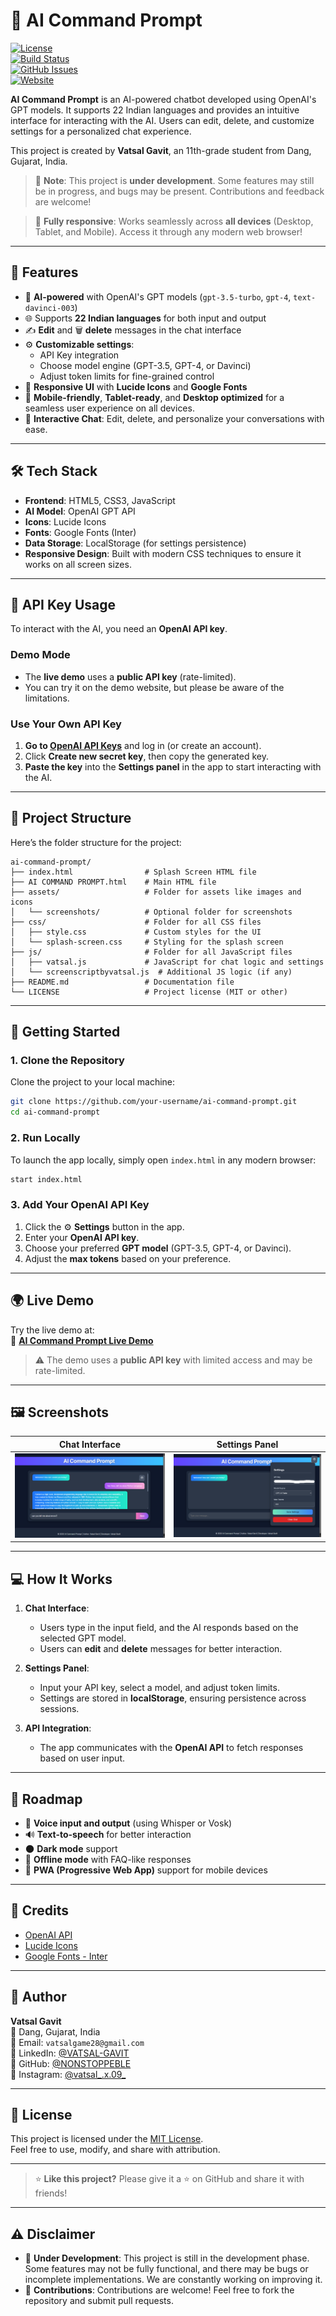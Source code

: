 # 🤖 **AI Command Prompt**

[![License](https://img.shields.io/github/license/NONSTOPPEBLE/AI-COMMAND-PROMPT)](LICENSE)  
[![Build Status](https://img.shields.io/github/workflow/status/NONSTOPPEBLE/AI-COMMAND-PROMPT/build)](https://github.com/NONSTOPPEBLE/AI-COMMAND-PROMPT/actions)  
[![GitHub Issues](https://img.shields.io/github/issues/NONSTOPPEBLE/AI-COMMAND-PROMPT)](https://github.com/NONSTOPPEBLE/AI-COMMAND-PROMPT/issues)  
[![Website](https://img.shields.io/badge/Website-Visit%20Now-brightgreen)](http://mmtpro.42web.io/VATSAL%20AI%20RROJECT/AI%20COMMAND%20PROMPT.html)



**AI Command Prompt** is an AI-powered chatbot developed using OpenAI's GPT models. It supports 22 Indian languages and provides an intuitive interface for interacting with the AI. Users can edit, delete, and customize settings for a personalized chat experience.

This project is created by **Vatsal Gavit**, an 11th-grade student from Dang, Gujarat, India. 

> 🚧 **Note**: This project is **under development**. Some features may still be in progress, and bugs may be present. Contributions and feedback are welcome!

> 📱 **Fully responsive**: Works seamlessly across **all devices** (Desktop, Tablet, and Mobile). Access it through any modern web browser!

---

## 🌟 **Features**

- 🧠 **AI-powered** with OpenAI's GPT models (`gpt-3.5-turbo`, `gpt-4`, `text-davinci-003`)
- 🌐 Supports **22 Indian languages** for both input and output
- ✍️ **Edit** and 🗑️ **delete** messages in the chat interface
- ⚙️ **Customizable settings**:
  - API Key integration
  - Choose model engine (GPT-3.5, GPT-4, or Davinci)
  - Adjust token limits for fine-grained control
- 🎨 **Responsive UI** with **Lucide Icons** and **Google Fonts**
- 📱 **Mobile-friendly**, **Tablet-ready**, and **Desktop optimized** for a seamless user experience on all devices.
- 💬 **Interactive Chat**: Edit, delete, and personalize your conversations with ease.
  
---

## 🛠️ **Tech Stack**

- **Frontend**: HTML5, CSS3, JavaScript
- **AI Model**: OpenAI GPT API
- **Icons**: Lucide Icons
- **Fonts**: Google Fonts (Inter)
- **Data Storage**: LocalStorage (for settings persistence)
- **Responsive Design**: Built with modern CSS techniques to ensure it works on all screen sizes.

---

## 🔐 **API Key Usage**

To interact with the AI, you need an **OpenAI API key**.

### **Demo Mode**

- The **live demo** uses a **public API key** (rate-limited).
- You can try it on the demo website, but please be aware of the limitations.

### **Use Your Own API Key**

1. **Go to [OpenAI API Keys](https://platform.openai.com/account/api-keys)** and log in (or create an account).
2. Click **Create new secret key**, then copy the generated key.
3. **Paste the key** into the **Settings panel** in the app to start interacting with the AI.

---

## 📁 **Project Structure**

Here’s the folder structure for the project:

```
ai-command-prompt/
├── index.html                # Splash Screen HTML file
├── AI COMMAND PROMPT.html    # Main HTML file
├── assets/                   # Folder for assets like images and icons
│   └── screenshots/          # Optional folder for screenshots
├── css/                      # Folder for all CSS files
│   ├── style.css             # Custom styles for the UI
│   └── splash-screen.css     # Styling for the splash screen
├── js/                       # Folder for all JavaScript files
│   ├── vatsal.js             # JavaScript for chat logic and settings
│   └── screenscriptbyvatsal.js  # Additional JS logic (if any)
├── README.md                 # Documentation file
└── LICENSE                   # Project license (MIT or other)

```

---

## 🚀 **Getting Started**

### 1. **Clone the Repository**

Clone the project to your local machine:

```bash
git clone https://github.com/your-username/ai-command-prompt.git
cd ai-command-prompt
```

### 2. **Run Locally**

To launch the app locally, simply open `index.html` in any modern browser:

```bash
start index.html
```

### 3. **Add Your OpenAI API Key**

1. Click the ⚙️ **Settings** button in the app.
2. Enter your **OpenAI API key**.
3. Choose your preferred **GPT model** (GPT-3.5, GPT-4, or Davinci).
4. Adjust the **max tokens** based on your preference.

---

## 🌍 **Live Demo**

Try the live demo at:  
🔗 **[AI Command Prompt Live Demo](http://mmtpro.42web.io/VATSAL%20AI%20RROJECT/)**

> ⚠️ The demo uses a **public API key** with limited access and may be rate-limited.

---

## 🖼️ **Screenshots**

| Chat Interface | Settings Panel |
|----------------|----------------|
| ![Chat](screenshots/chat-interface.png) | ![Settings](screenshots/setting-panel.png) |

---

## 💻 **How It Works**

1. **Chat Interface**: 
    - Users type in the input field, and the AI responds based on the selected GPT model.
    - Users can **edit** and **delete** messages for better interaction.

2. **Settings Panel**: 
    - Input your API key, select a model, and adjust token limits.
    - Settings are stored in **localStorage**, ensuring persistence across sessions.

3. **API Integration**: 
    - The app communicates with the **OpenAI API** to fetch responses based on user input.

---

## 🔮 **Roadmap**

- 🎤 **Voice input and output** (using Whisper or Vosk)
- 🔊 **Text-to-speech** for better interaction
- 🌑 **Dark mode** support
- 📶 **Offline mode** with FAQ-like responses
- 📱 **PWA (Progressive Web App)** support for mobile devices

---

## 🙏 **Credits**

- [OpenAI API](https://platform.openai.com/)
- [Lucide Icons](https://lucide.dev/)
- [Google Fonts - Inter](https://fonts.google.com/specimen/Inter)

---

## 👤 **Author**

**Vatsal Gavit**  
📍 Dang, Gujarat, India  
📧 Email: `vatsalgame28@gmail.com`  
🔗 LinkedIn: [@VATSAL-GAVIT](https://linkedin.com/in/vatsal-gavit-787608274)  
🐙 GitHub: [@NONSTOPPEBLE](https://github.com/NONSTOPPEBLE)  
📸 Instagram: [@vatsal_.x.09_](https://www.instagram.com/vatsal_.x.09_/)

---

## 📄 **License**

This project is licensed under the [MIT License](LICENSE).  
Feel free to use, modify, and share with attribution.

---

> ⭐ **Like this project?** Please give it a ⭐ on GitHub and share it with friends!

---

## ⚠️ **Disclaimer**

- 🚧 **Under Development**: This project is still in the development phase. Some features may not be fully functional, and there may be bugs or incomplete implementations. We are constantly working on improving it.
- 💬 **Contributions**: Contributions are welcome! Feel free to fork the repository and submit pull requests.

